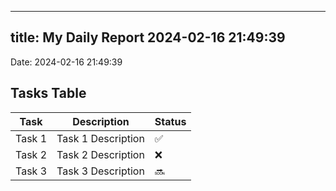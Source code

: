 
---
title: My Daily Report 2024-02-16 21:49:39
---

Date: 2024-02-16 21:49:39

## Tasks Table

| Task | Description | Status |
|------|-------------|--------|
| Task 1 | Task 1 Description | ✅ |
| Task 2 | Task 2 Description | ❌ |
| Task 3 | Task 3 Description | 🔜 |
